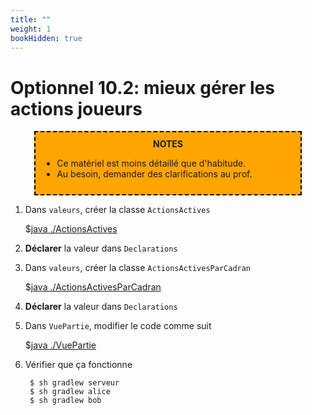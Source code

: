 ```yaml
---
title: ""
weight: 1
bookHidden: true
---
```



# Optionnel 10.2: mieux gérer les actions joueurs

<center>
<div style="background-color:orange;width:80%;border:2px dashed black;padding:10px">
<strong>NOTES</strong>
<div style="text-align:left">
<ul>
<li>Ce matériel est moins détaillé que d'habitude.
<li>Au besoin, demander des clarifications au prof.
</ul>
</div>
</center>

1. Dans `valeurs`, créer la classe `ActionsActives`

    $[java ./ActionsActives]()

1. **Déclarer** la valeur dans `Declarations`

1. Dans `valeurs`, créer la classe `ActionsActivesParCadran`

    $[java ./ActionsActivesParCadran]()

1. **Déclarer** la valeur dans `Declarations`

1. Dans `VuePartie`, modifier le code comme suit

    $[java ./VuePartie]()

1. Vérifier que ça fonctionne

        $ sh gradlew serveur
        $ sh gradlew alice
        $ sh gradlew bob

